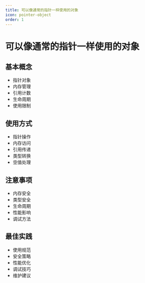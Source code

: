 ```yaml
---
title: 可以像通常的指针一样使用的对象
icon: pointer-object
order: 1
---
```


# 可以像通常的指针一样使用的对象

## 基本概念
- 指针对象
- 内存管理
- 引用计数
- 生命周期
- 使用限制

## 使用方式
- 指针操作
- 内存访问
- 引用传递
- 类型转换
- 空值处理

## 注意事项
- 内存安全
- 类型安全
- 生命周期
- 性能影响
- 调试方法

## 最佳实践
- 使用规范
- 安全策略
- 性能优化
- 调试技巧
- 维护建议
